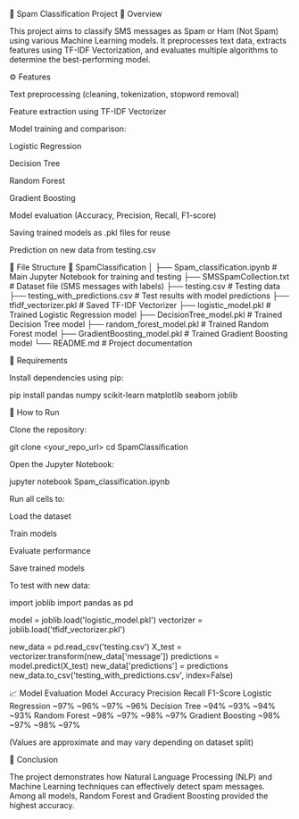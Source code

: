 🧠 Spam Classification Project
📌 Overview

This project aims to classify SMS messages as Spam or Ham (Not Spam) using various Machine Learning models. It preprocesses text data, extracts features using TF-IDF Vectorization, and evaluates multiple algorithms to determine the best-performing model.

⚙️ Features

Text preprocessing (cleaning, tokenization, stopword removal)

Feature extraction using TF-IDF Vectorizer

Model training and comparison:

Logistic Regression

Decision Tree

Random Forest

Gradient Boosting

Model evaluation (Accuracy, Precision, Recall, F1-score)

Saving trained models as .pkl files for reuse

Prediction on new data from testing.csv

🧩 File Structure
📂 SpamClassification
│
├── Spam_classification.ipynb       # Main Jupyter Notebook for training and testing
├── SMSSpamCollection.txt           # Dataset file (SMS messages with labels)
├── testing.csv                     # Testing data
├── testing_with_predictions.csv    # Test results with model predictions
├── tfidf_vectorizer.pkl            # Saved TF-IDF Vectorizer
├── logistic_model.pkl              # Trained Logistic Regression model
├── DecisionTree_model.pkl          # Trained Decision Tree model
├── random_forest_model.pkl         # Trained Random Forest model
├── GradientBoosting_model.pkl      # Trained Gradient Boosting model
└── README.md                       # Project documentation

🧰 Requirements

Install dependencies using pip:

pip install pandas numpy scikit-learn matplotlib seaborn joblib

🚀 How to Run

Clone the repository:

git clone <your_repo_url>
cd SpamClassification


Open the Jupyter Notebook:

jupyter notebook Spam_classification.ipynb


Run all cells to:

Load the dataset

Train models

Evaluate performance

Save trained models

To test with new data:

import joblib
import pandas as pd

model = joblib.load('logistic_model.pkl')
vectorizer = joblib.load('tfidf_vectorizer.pkl')

new_data = pd.read_csv('testing.csv')
X_test = vectorizer.transform(new_data['message'])
predictions = model.predict(X_test)
new_data['predictions'] = predictions
new_data.to_csv('testing_with_predictions.csv', index=False)

📈 Model Evaluation
Model	Accuracy	Precision	Recall	F1-Score
Logistic Regression	~97%	~96%	~97%	~96%
Decision Tree	~94%	~93%	~94%	~93%
Random Forest	~98%	~97%	~98%	~97%
Gradient Boosting	~98%	~97%	~98%	~97%

(Values are approximate and may vary depending on dataset split)

🏁 Conclusion

The project demonstrates how Natural Language Processing (NLP) and Machine Learning techniques can effectively detect spam messages. Among all models, Random Forest and Gradient Boosting provided the highest accuracy.

